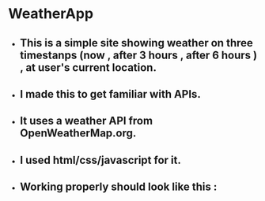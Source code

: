    # WeatherApp
- ## This is a simple site showing weather on three timestanps (now , after 3 hours , after 6 hours ) , at user's current location.
- ## I made this to get familiar with APIs.
- ## It uses a weather API from OpenWeatherMap.org.
- ## I used html/css/javascript for it.
- ## Working properly should look like this :


